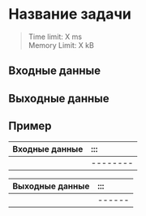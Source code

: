 # Название задачи
> Time limit: X ms \
Memory Limit: X kB


## Входные данные


## Выходные данные


## Пример

| Входные данные | :::      |
|:---------------|:---------|
|                | -------- |


| Выходные данные | :::    |
|-----------------|:-------|
|                 | ------ |
